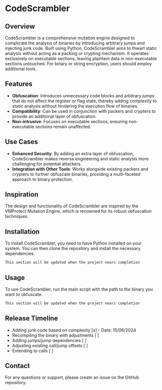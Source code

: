 # CodeScrambler

## Overview
CodeScrambler is a comprehensive mutation engine designed to complicate the analysis of binaries by introducing arbitrary jumps and injecting junk code. Built using Python, CodeScrambler aims to thwart static analysis without acting as a packing or crypting mechanism. It operates exclusively on executable sections, leaving plaintext data in non-executable sections untouched. For binary or string encryption, users should employ additional tools.

## Features
- **Obfuscation**: Introduces unnecessary code blocks and arbitrary jumps that do not affect the register or flag state, thereby adding complexity to static analysis without hindering the execution flow of binaries.
- **Compatibility**: Can be used in conjunction with packers and crypters to provide an additional layer of obfuscation.
- **Non-intrusive**: Focuses on executable sections, ensuring non-executable sections remain unaffected.

## Use Cases
- **Enhanced Security**: By adding an extra layer of obfuscation, CodeScrambler makes reverse engineering and static analysis more challenging for potential attackers.
- **Integration with Other Tools**: Works alongside existing packers and crypters to further obfuscate binaries, providing a multi-faceted approach to binary protection.

## Inspiration
The design and functionality of CodeScrambler are inspired by the VMProtect Mutation Engine, which is renowned for its robust obfuscation techniques.

## Installation
To install CodeScrambler, you need to have Python installed on your system. You can then clone the repository and install the necessary dependencies.

```sh
This section will be updated when the project nears completion
```

## Usage
To use CodeScrambler, run the main script with the path to the binary you want to obfuscate.

```sh
This section will be updated when the project nears completion
```

## Release Timeline
- Adding junk code based on complexity [x] - Date: 15/06/2024
- Recompiling the binary with adjustments [ ]
- Adding jumps/jump dependencies [ ]
- Adjusting existing call/jump offsets [ ]
- Extending to calls [ ]

## Contact
For any questions or support, please create an issue on the GitHub repository.

